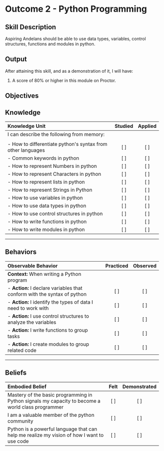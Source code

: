 # Outcome 2 - Python Programming

**Skill Description**
----------
Aspiring Andelans should be able to use data types, variables, control structures, functions and modules in python.


**Output**
----------
After attaining this skill, and as a demonstration of it, I will have:

1. A score of 80% or higher in this module on Proctor.


**Objectives**
----------

## **Knowledge**


| Knowledge Unit   |      Studied      | Applied |
|:-------------|:------------------:|:--------:|
| I can describe the following from memory: | | |
||||
| - How to differentiate python's syntax from other languages  | [ ] | [ ]  |
| - Common keywords in python | [ ] | [ ] |
| - How to represent Numbers in python | [ ] | [ ]  |
| - How to represent Characters in python | [ ] | [ ]  |
| - How to represent lists in python | [ ] | [ ]  |
| - How to represent Strings in Python | [ ] | [ ]  |
| - How to use variables in python | [ ] | [ ]  |
| - How to use data types in python | [ ] | [ ]  |
| - How to use control structures in python | [ ] | [ ] |
| - How to write functions in python | [ ] | [ ] |
| - How to write modules in python | [ ] | [ ] |



----------


## **Behaviors**


| Observable Behavior   |      Practiced      | Observed |
|:-------------|:------------------:|:--------:|
| **Context:** When writing a Python program | | |
| - **Action:** I declare variables that conform with the syntax of python | [ ] | [ ] |
| - **Action:** I identify the types of data I need to work with | [ ] | [ ] |
| - **Action:** I use control structures to analyze the variables |   [ ] | [ ] |
| - **Action:** I write functions to group tasks | [ ] | [ ] |
| - **Action:** I create modules to group related code | [ ] | [ ] |




----------


## **Beliefs**


| Embodied Belief   |      Felt      | Demonstrated |
|:-------------|:------------------:|:--------:|
| Mastery of the basic programming in Python signals my capacity to become a world class programmer | [ ] | [ ] |
| I am a valuable member of the python community | [ ] | [ ]  |
| Python is a powerful language that can help me realize my vision of how I want to use code | [ ] | [ ]  |
